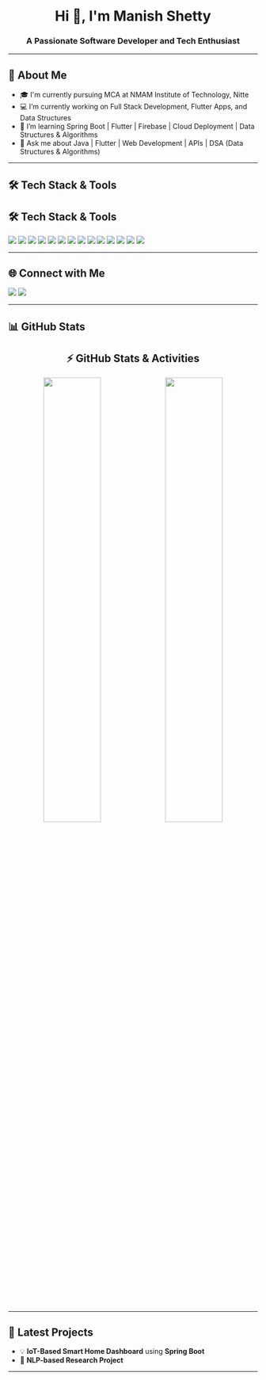 <h1 align="center">Hi 👋, I'm Manish Shetty</h1>
<h3 align="center">A Passionate Software Developer and Tech Enthusiast</h3>

---

## 🚀 About Me

- 🎓 I'm currently pursuing MCA at NMAM Institute of Technology, Nitte
- 💻 I’m currently working on Full Stack Development, Flutter Apps, and Data Structures 
- 🌱 I’m learning Spring Boot | Flutter | Firebase | Cloud Deployment | Data Structures & Algorithms  
- 💬 Ask me about Java | Flutter | Web Development | APIs | DSA (Data Structures & Algorithms)

---

## 🛠️ Tech Stack & Tools

## 🛠️ Tech Stack & Tools

<p align="left">

<!-- Backend & Frontend -->
<img src="https://img.shields.io/badge/Java-ED8B00?style=for-the-badge&logo=java&logoColor=white"/>
<img src="https://img.shields.io/badge/Spring_Boot-6DB33F?style=for-the-badge&logo=spring-boot&logoColor=white"/>
<img src="https://img.shields.io/badge/Flutter-02569B?style=for-the-badge&logo=flutter&logoColor=white"/>
<img src="https://img.shields.io/badge/Dart-0175C2?style=for-the-badge&logo=dart&logoColor=white"/>
<img src="https://img.shields.io/badge/Python-3776AB?style=for-the-badge&logo=python&logoColor=white"/>
<img src="https://img.shields.io/badge/Flask-000000?style=for-the-badge&logo=flask&logoColor=white"/>

<!-- MERN Stack -->
<img src="https://img.shields.io/badge/MongoDB-47A248?style=for-the-badge&logo=mongodb&logoColor=white"/>
<img src="https://img.shields.io/badge/Express.js-000000?style=for-the-badge&logo=express&logoColor=white"/>
<img src="https://img.shields.io/badge/React-20232A?style=for-the-badge&logo=react&logoColor=61DAFB"/>
<img src="https://img.shields.io/badge/Node.js-339933?style=for-the-badge&logo=nodedotjs&logoColor=white"/>

<!-- Tools & Other Tech -->
<img src="https://img.shields.io/badge/Firebase-FFCA28?style=for-the-badge&logo=firebase&logoColor=black"/>
<img src="https://img.shields.io/badge/MySQL-4479A1?style=for-the-badge&logo=mysql&logoColor=white"/>
<img src="https://img.shields.io/badge/Linux-FCC624?style=for-the-badge&logo=linux&logoColor=black"/>
<img src="https://img.shields.io/badge/Git-F05032?style=for-the-badge&logo=git&logoColor=white"/>

</p>


---

## 🌐 Connect with Me

<p align="left">
<a href="https://www.linkedin.com/in/www.linkedin.com/in/manish-shetty101/" target="_blank"><img src="https://img.shields.io/badge/LinkedIn-0077B5?style=for-the-badge&logo=linkedin&logoColor=white"/></a>
<a href="mailto:manishshetty4002@gmail.com"><img src="https://img.shields.io/badge/Gmail-D14836?style=for-the-badge&logo=gmail&logoColor=white"/></a>


</p>

---

## 📊 GitHub Stats

<h2 align="center">⚡ GitHub Stats & Activities</h2>

<p align="center">

<!-- Commit Status / Contribution Stats -->
<img src="https://github-readme-stats.vercel.app/api?username=MANISH-Shetty-Repos&show_icons=true&theme=tokyonight&hide_border=true&border_radius=12&count_private=true" width="48%"/>

<!-- Language Usage Stats (Shows Percentage Used) -->
<img src="https://github-readme-stats.vercel.app/api/top-langs/?username=MANISH-Shetty-Repos&layout=compact&theme=tokyonight&hide_border=true&border_radius=12&langs_count=8" width="48%"/>

</p>


---

## 📝 Latest Projects

- 💡 **IoT-Based Smart Home Dashboard** using **Spring Boot**
- 🔐 **NLP-based Research Project**

---

